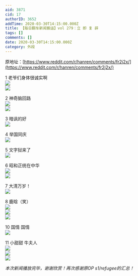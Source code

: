 ```yaml
---
aid: 3871
cid: 17
authorID: 3652
addTime: 2020-03-30T14:15:00.000Z
title: 【每日翻车新闻搬运】vol 279：立 即 复 辟
tags: []
comments: []
date: 2020-03-30T14:15:00.000Z
category: 外段
---
```


原地址：[https://www.reddit.com/r/hanren/comments/fr2j2x/](https://www.reddit.com/r/hanren/comments/fr2j2x/)

1 老爷们身体很诚实啊  
![](https://images.weserv.nl/?url=https%3A%2F%2Fpreview.redd.it%2Fiiri7z0alkp41.jpg%3Fwidth%3D1046%26format%3Dpjpg%26auto%3Dwebp%26s%3D7cf80bee482360e46e4115402e2aad9d91c10a77)  
![](https://images.weserv.nl/?url=https%3A%2F%2Fpreview.redd.it%2Fljgbka1alkp41.jpg%3Fwidth%3D1080%26format%3Dpjpg%26auto%3Dwebp%26s%3D6ba241108463de4eef8afd579d6bbc8f9968cf04)

2 神奇脑回路  
![](https://images.weserv.nl/?url=https%3A%2F%2Fpreview.redd.it%2F8vmca91alkp41.jpg%3Fwidth%3D720%26format%3Dpjpg%26auto%3Dwebp%26s%3D7f81cf614210a466e044a01833fba9923739f450)  
![](https://images.weserv.nl/?url=https%3A%2F%2Fpreview.redd.it%2Fxlatb81alkp41.jpg%3Fwidth%3D360%26format%3Dpjpg%26auto%3Dwebp%26s%3Da0e942036e624b2a7bf4f9767c8c329e36d80497)

3 暗讽的好  
![](https://images.weserv.nl/?url=https%3A%2F%2Fpreview.redd.it%2Frb9ys91alkp41.jpg%3Fwidth%3D640%26format%3Dpjpg%26auto%3Dwebp%26s%3Db178014a6cbd6264b1b90a46dd0c20136bf05f0b)

4 举国同庆  
![](https://images.weserv.nl/?url=https%3A%2F%2Fpreview.redd.it%2Frkq1hr1alkp41.jpg%3Fwidth%3D640%26format%3Dpjpg%26auto%3Dwebp%26s%3De74188012e816501ff10e097849c9b7b1d72b5a8)

5 文字狱来了  
![](https://images.weserv.nl/?url=https%3A%2F%2Fpreview.redd.it%2F3jpazz0alkp41.jpg%3Fwidth%3D533%26format%3Dpjpg%26auto%3Dwebp%26s%3D39b5655fb05931ec9dadfb969df0222240307872)

6 昭和正统在中华  
![](https://images.weserv.nl/?url=https%3A%2F%2Fpreview.redd.it%2Fagyk0a1alkp41.jpg%3Fwidth%3D1080%26format%3Dpjpg%26auto%3Dwebp%26s%3D19129afbfe2c77ed87f56fc67ec0e6a7aa63241f)  
![](https://images.weserv.nl/?url=https%3A%2F%2Fpreview.redd.it%2F5gkk312alkp41.jpg%3Fwidth%3D640%26format%3Dpjpg%26auto%3Dwebp%26s%3D2b5574585f66102d3d06a8ddf262c675b397af62)

7 大清万岁！  
![](https://images.weserv.nl/?url=https%3A%2F%2Fpreview.redd.it%2Fcbil872alkp41.jpg%3Fwidth%3D320%26format%3Dpjpg%26auto%3Dwebp%26s%3Da07b6c30e346a49cbf0e459da22c4800677fd00d)

8 鹿晗（笑）  
![](https://images.weserv.nl/?url=https%3A%2F%2Fpreview.redd.it%2Fbvqpmn2alkp41.jpg%3Fwidth%3D828%26format%3Dpjpg%26auto%3Dwebp%26s%3Dbecaf7636998caa7362685ea37d87b8c5906f87e)  
![](https://images.weserv.nl/?url=https%3A%2F%2Fpreview.redd.it%2Fqint1o1alkp41.jpg%3Fwidth%3D828%26format%3Dpjpg%26auto%3Dwebp%26s%3D6c9ad89aa273113b5e80ce88d0ea5c8c975d7b1e)  
![](https://images.weserv.nl/?url=https%3A%2F%2Fpreview.redd.it%2Fwcno9p2alkp41.jpg%3Fwidth%3D807%26format%3Dpjpg%26auto%3Dwebp%26s%3Dd62f629baddbcb84108781d6b5cd7adcc0f651b8)

10 国情 国情  
![](https://images.weserv.nl/?url=https%3A%2F%2Fpreview.redd.it%2Fj74zux2alkp41.jpg%3Fwidth%3D989%26format%3Dpjpg%26auto%3Dwebp%26s%3D946cfd40e5c914965df6b60756c27dd94b7a7d64)

11 小甜甜 牛夫人  
![](https://images.weserv.nl/?url=https%3A%2F%2Fpreview.redd.it%2Fegsejk3alkp41.jpg%3Fwidth%3D961%26format%3Dpjpg%26auto%3Dwebp%26s%3D91a015d4821286b0bfbcd461dd12e6f63cc74c51)  
![](https://images.weserv.nl/?url=https%3A%2F%2Fpreview.redd.it%2Fx19x7a1alkp41.jpg%3Fwidth%3D690%26format%3Dpjpg%26auto%3Dwebp%26s%3De6a90361d16ac608aab36564aa250affafd937b7)  
![](https://images.weserv.nl/?url=https%3A%2F%2Fpreview.redd.it%2Fslavmv2alkp41.jpg%3Fwidth%3D690%26format%3Dpjpg%26auto%3Dwebp%26s%3Db1fa7b3106d30cb2c8d18dfe7b1a11489d97c33c)

_本次新闻播放完毕，谢谢欣赏！再次感谢原OP s1/refugee的汇总！_
